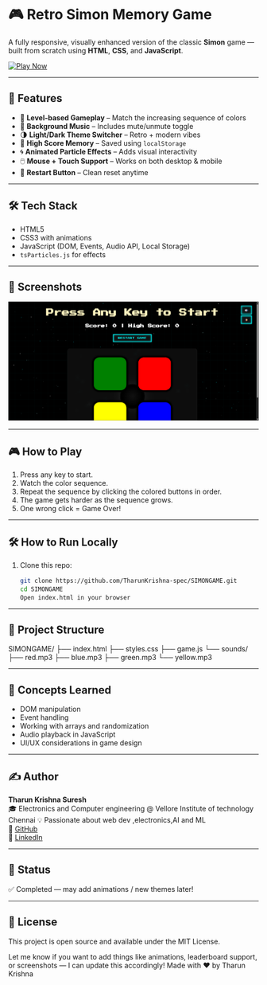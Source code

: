 # 🎮 Retro Simon Memory Game

A fully responsive, visually enhanced version of the classic **Simon** game — built from scratch using **HTML**, **CSS**, and **JavaScript**.

[![Play Now](https://img.shields.io/badge/Play%20Now-Live-brightgreen?style=for-the-badge&logo=github)](https://tharunkrishna-spec.github.io/SIMONGAME/)

---

## 📌 Features

- 🎯 **Level-based Gameplay** – Match the increasing sequence of colors
- 🎵 **Background Music** – Includes mute/unmute toggle
- 🌗 **Light/Dark Theme Switcher** – Retro + modern vibes
- 💾 **High Score Memory** – Saved using `localStorage`
- 🌀 **Animated Particle Effects** – Adds visual interactivity
- 🖱️ **Mouse + Touch Support** – Works on both desktop & mobile
- 🔁 **Restart Button** – Clean reset anytime

---

## 🛠️ Tech Stack

- HTML5  
- CSS3 with animations  
- JavaScript (DOM, Events, Audio API, Local Storage)  
- `tsParticles.js` for effects

---

## 📸 Screenshots

 ![Preview](image.png)



---

## 🎮 How to Play
1. Press any key to start.
2. Watch the color sequence.
3. Repeat the sequence by clicking the colored buttons in order.
4. The game gets harder as the sequence grows.
5. One wrong click = Game Over!

---

## 🛠️ How to Run Locally
1. Clone this repo:
   ```bash
   git clone https://github.com/TharunKrishna-spec/SIMONGAME.git
   cd SIMONGAME
   Open index.html in your browser
---
## 📂 Project Structure
SIMONGAME/
├── index.html
├── styles.css
├── game.js
└── sounds/
    ├── red.mp3
    ├── blue.mp3
    ├── green.mp3
    └── yellow.mp3

---

## 🧠 Concepts Learned

- DOM manipulation
- Event handling
- Working with arrays and randomization
- Audio playback in JavaScript
- UI/UX considerations in game design

---

## ✍️ Author

**Tharun Krishna Suresh**  
🎓 Electronics and Computer engineering @ Vellore Institute of technology Chennai
💡 Passionate about web dev ,electronics,AI and ML  
🔗 [GitHub](https://github.com/TharunKrishna-spec)  
🔗 [LinkedIn](https://www.linkedin.com/in/tharun-krishna-aa5580324/)

---

## 🏁 Status
✅ Completed — may add animations / new themes later!

---

## 📜 License
This project is open source and available under the MIT License.


Let me know if you want to add things like animations, leaderboard support, or screenshots — I can update this accordingly!
Made with ❤️ by Tharun Krishna